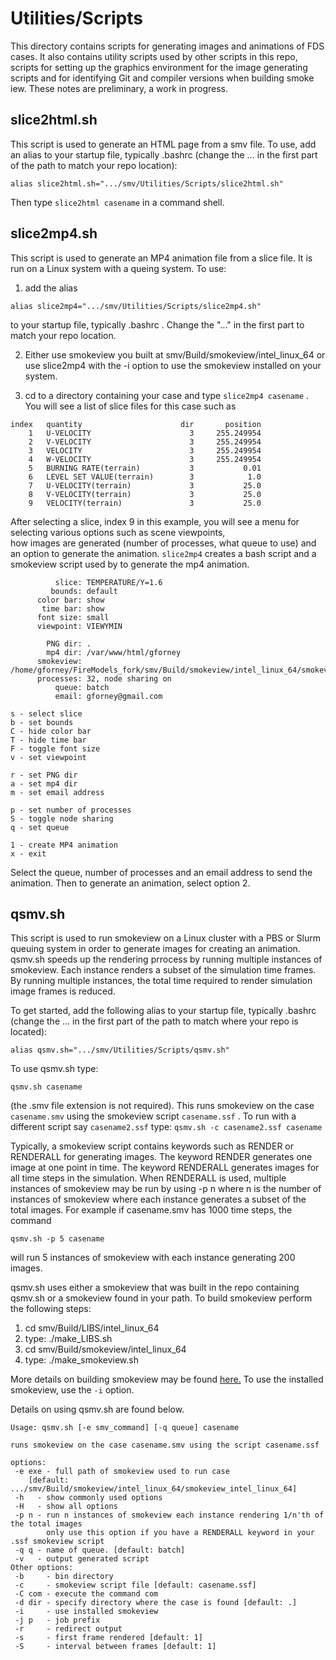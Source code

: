 # Utilities/Scripts

This directory contains scripts for generating images and animations of FDS cases.  It also contains utility scripts used by other scripts in this repo, scripts for setting up the graphics environment for the image generating scripts and for identifying Git and compiler versions when building smoke iew. These notes are preliminary, a work in progress.

## slice2html.sh

This script is used to generate an HTML page from a smv file. To use, add an alias to your startup file, typically .bashrc (change the ... in the first part of the path to match your repo location):

```alias slice2html.sh=".../smv/Utilities/Scripts/slice2html.sh"```

Then type `slice2html casename` in a command shell.

## slice2mp4.sh

This script is used to generate an MP4 animation file from a slice file.  It is run on a Linux system with a queing system. To use:

1.  add the alias

```alias slice2mp4=".../smv/Utilities/Scripts/slice2mp4.sh"```

to your startup file, typically .bashrc .  Change the "..." in the first part to match your repo location.

2.  Either use smokeview you built at smv/Build/smokeview/intel_linux_64 or use slice2mp4 with the -i option to use the smokeview installed on  your system.

3.  cd to a directory containing your case and type `slice2mp4 casename` .  You will see a list of slice files for this case such as
```
index   quantity                      dir       position
    1   U-VELOCITY                      3     255.249954
    2   V-VELOCITY                      3     255.249954
    3   VELOCITY                        3     255.249954
    4   W-VELOCITY                      3     255.249954
    5   BURNING RATE(terrain)           3           0.01
    6   LEVEL SET VALUE(terrain)        3            1.0
    7   U-VELOCITY(terrain)             3           25.0
    8   V-VELOCITY(terrain)             3           25.0
    9   VELOCITY(terrain)               3           25.0
   ```

After selecting a slice, index 9 in this example, you will see a menu for selecting various options such as scene viewpoints,  
how images are generated (number of processes, what queue to use) and an option to generate the animation.
`slice2mp4` creates a bash script and a smokeview script used by to generate the mp4 animation.

```
          slice: TEMPERATURE/Y=1.6
         bounds: default
      color bar: show
       time bar: show
      font size: small
      viewpoint: VIEWYMIN

        PNG dir: .
        mp4 dir: /var/www/html/gforney
      smokeview: /home/gforney/FireModels_fork/smv/Build/smokeview/intel_linux_64/smokeview_linux_64
      processes: 32, node sharing on
          queue: batch
          email: gforney@gmail.com

s - select slice
b - set bounds
C - hide color bar
T - hide time bar
F - toggle font size
v - set viewpoint

r - set PNG dir
a - set mp4 dir
m - set email address

p - set number of processes
S - toggle node sharing
q - set queue

1 - create MP4 animation
x - exit
```

Select the queue, number of processes and an email address to send the animation.  Then to generate an animation, select option 2.

## qsmv.sh

This script is used to run smokeview on a Linux cluster with a PBS or Slurm queuing system in order to generate images for creating an animation. qsmv.sh speeds up the rendering prrocess by running multiple instances of smokeview. Each instance renders a subset of the simulation time frames. By running multiple instances, the total time required to render simulation image frames is reduced.

To get started, add the following alias to your startup file, typically .bashrc 
(change the ... in the first part of the path to match where your repo is located):

```alias qsmv.sh=".../smv/Utilities/Scripts/qsmv.sh"```

To use qsmv.sh type:

```qsmv.sh casename```

(the .smv file extension is not required). This runs smokeview on the case `casename.smv` using the smokeview script `casename.ssf` . To run with a different script say `casename2.ssf` type:
```qsmv.sh -c casename2.ssf casename```

Typically, a smokeview script contains keywords such as RENDER or RENDERALL for generating images.  The keyword RENDER generates one image at one point in time.  The keyword RENDERALL generates images for all time steps in the simulation.  When RENDERALL is used, multiple instances of smokeview may be run by using -p n where n is the number of instances of smokeview where each instance generates a subset of the total images. For example if casename.smv has 1000 time steps, the command

```qsmv.sh -p 5 casename```

will run 5 instances of smokeview with each instance generating 200 images.

qsmv.sh uses either a smokeview that was built in the repo containing qsmv.sh or a smokeview found in your path.  To build smokeview perform the following steps:

1. cd smv/Build/LIBS/intel_linux_64
2. type: 
 ./make_LIBS.sh
3. cd smv/Build/smokeview/intel_linux_64 
4. type:
 ./make_smokeview.sh
 
More details on building smokeview may be found [here.](https://github.com/firemodels/smv/tree/master/Build/README.md)  To use the installed smokeview, use the `-i` option.

Details on using qsmv.sh are found below.

```
Usage: qsmv.sh [-e smv_command] [-q queue] casename

runs smokeview on the case casename.smv using the script casename.ssf

options:
 -e exe - full path of smokeview used to run case
    [default: .../smv/Build/smokeview/intel_linux_64/smokeview_intel_linux_64]
 -h   - show commonly used options
 -H   - show all options
 -p n - run n instances of smokeview each instance rendering 1/n'th of the total images
        only use this option if you have a RENDERALL keyword in your .ssf smokeview script
 -q q - name of queue. [default: batch]
 -v   - output generated script
Other options:
 -b     - bin directory
 -c     - smokeview script file [default: casename.ssf]
 -C com - execute the command com
 -d dir - specify directory where the case is found [default: .]
 -i     - use installed smokeview
 -j p   - job prefix
 -r     - redirect output
 -s     - first frame rendered [default: 1]
 -S     - interval between frames [default: 1]
```
